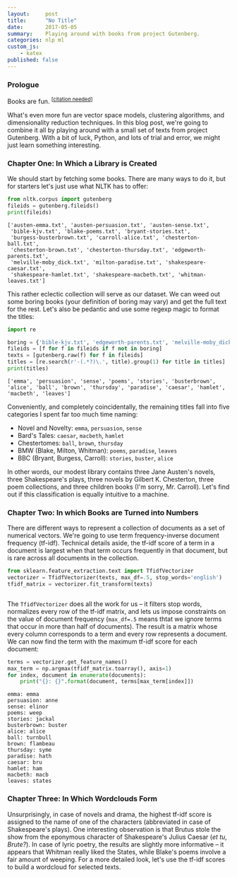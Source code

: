 ```yaml
---
layout:     post
title:      "No Title"
date:       2017-05-05
summary:    Playing around with books from project Gutenberg.
categories: nlp ml
custom_js:
    - katex
published: false
---
```


### Prologue

Books are fun. <sup>[[citation needed](https://xkcd.com/285)]</sup> 

What's even more fun are vector space models, clustering algorithms, and dimensionality reduction techniques. In this blog post, we're going to combine it all by playing around with a small set of texts from project Gutenberg. With a bit of luck, Python, and lots of trial and error, we might just learn something interesting.

### Chapter One: In Which a Library is Created 
We should start by fetching some books. There are many ways to do it, but for starters let's just use what NLTK has to offer: 

```python
from nltk.corpus import gutenberg
fileids = gutenberg.fileids()
print(fileids)
```
```
['austen-emma.txt', 'austen-persuasion.txt', 'austen-sense.txt',
 'bible-kjv.txt', 'blake-poems.txt', 'bryant-stories.txt',
 'burgess-busterbrown.txt', 'carroll-alice.txt', 'chesterton-ball.txt',
 'chesterton-brown.txt', 'chesterton-thursday.txt', 'edgeworth-parents.txt',
 'melville-moby_dick.txt', 'milton-paradise.txt', 'shakespeare-caesar.txt',
 'shakespeare-hamlet.txt', 'shakespeare-macbeth.txt', 'whitman-leaves.txt']
```

This rather eclectic collection will serve as our dataset. We can weed out some boring books (your definition of boring may vary) and get the full text for the rest. Let's also be pedantic and use some regexp magic to format the titles:

```python
import re

boring = {'bible-kjv.txt', 'edgeworth-parents.txt', 'melville-moby_dick.txt'}
fileids = [f for f in fileids if f not in boring]
texts = [gutenberg.raw(f) for f in fileids]
titles = [re.search(r'-(.*?)\.', title).group(1) for title in titles]
print(titles)
```
```
['emma', 'persuasion', 'sense', 'poems', 'stories', 'busterbrown', 'alice', 'ball', 'brown', 'thursday', 'paradise', 'caesar', 'hamlet', 'macbeth', 'leaves']
```

Conveniently, and completely coincidentally, the remaining titles fall into five categories I spent far too much time naming:
- Novel and Novelty: `emma`, `persuasion`, `sense` 
- Bard's Tales: `caesar`, `macbeth`, `hamlet`
- Chestertomes: `ball`, `brown`, `thursday`
- BMW (Blake, Milton, Whitman): `poems`, `paradise`, `leaves`
- BBC (Bryant, Burgess, Carroll): `stories`, `buster`, `alice`

In other words, our modest library contains three Jane Austen's novels, three Shakespeare's plays, three novels by Gilbert K. Chesterton, three poem collections, and three children books (I'm sorry, Mr. Carroll). Let's find out if this classification is equally intuitive to a machine.

### Chapter Two: In which Books are Turned into Numbers
There are different ways to represent a collection of documents as a set of numerical vectors. We're going to use term frequency-inverse document frequency (tf-idf). Technical details aside, the tf-idf score of a term in a document is largest when that term occurs frequently in that document, but is rare across all documents in the collection. 

```python
from sklearn.feature_extraction.text import TfidfVectorizer
vectorizer = TfidfVectorizer(texts, max_df=.5, stop_words='english')
tfidf_matrix = vectorizer.fit_transform(texts)
```
```
```

The `TfidfVectorizer` does all the work for us – it filters stop words, normalizes every row of the tf-idf matrix, and lets us impose constraints on the value of document frequency (`max_df=.5` means thtat we ignore terms that occur in more than half of documents). The result is a matrix whose every column corresponds to a term and every row represents a document. We can now find the term with the maximum tf-idf score for each document:

```python
terms = vectorizer.get_feature_names()
max_term = np.argmax(tfidf_matrix.toarray(), axis=1)
for index, document in enumerate(documents):
    print("{}: {}".format(document, terms[max_term[index]])
```

```
emma: emma
persuasion: anne
sense: elinor
poems: weep
stories: jackal
busterbrown: buster
alice: alice
ball: turnbull
brown: flambeau
thursday: syme
paradise: hath
caesar: bru
hamlet: ham
macbeth: macb
leaves: states
```

### Chapter Three: In Which Wordclouds Form

Unsurprisingly, in case of novels and drama, the highest tf-idf score is assigned to the name of one of the characters (abbreviated in case of Shakespeare's plays). One interesting observation is that Brutus stole the show from the eponymous character of Shakespeare's Julius Caesar (*et tu, Brute?*). In case of lyric poetry, the results are slightly more informative – it appears that Whitman really liked the States, while Blake's poems involve a fair amount of weeping. For a more detailed look, let's use the tf-idf scores to build a wordcloud for selected texts.


[^1]: [Don't mention Macbeth](https://www.youtube.com/watch?v=h--HR7PWfp0) 

